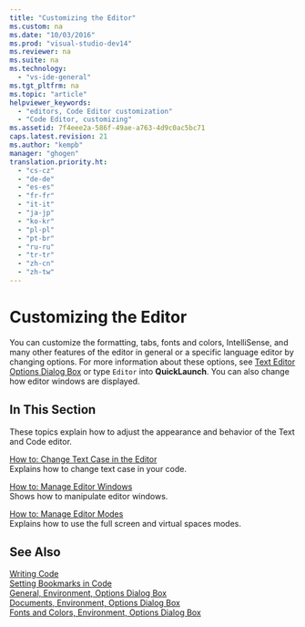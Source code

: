 ```yaml
---
title: "Customizing the Editor"
ms.custom: na
ms.date: "10/03/2016"
ms.prod: "visual-studio-dev14"
ms.reviewer: na
ms.suite: na
ms.technology: 
  - "vs-ide-general"
ms.tgt_pltfrm: na
ms.topic: "article"
helpviewer_keywords: 
  - "editors, Code Editor customization"
  - "Code Editor, customizing"
ms.assetid: 7f4eee2a-586f-49ae-a763-4d9c0ac5bc71
caps.latest.revision: 21
ms.author: "kempb"
manager: "ghogen"
translation.priority.ht: 
  - "cs-cz"
  - "de-de"
  - "es-es"
  - "fr-fr"
  - "it-it"
  - "ja-jp"
  - "ko-kr"
  - "pl-pl"
  - "pt-br"
  - "ru-ru"
  - "tr-tr"
  - "zh-cn"
  - "zh-tw"
---
```

# Customizing the Editor
You can customize the formatting, tabs, fonts and colors, IntelliSense, and many other features of the editor in general or a specific language editor by changing options. For more information about these options, see [Text Editor Options Dialog Box](../VS_IDE/text-editor-options-dialog-box.md) or type `Editor` into **QuickLaunch**. You can also change how editor windows are displayed.  
  
## In This Section  
 These topics explain how to adjust the appearance and behavior of the Text and Code editor.  
  
 [How to: Change Text Case in the Editor](../VS_IDE/how-to--change-text-case-in-the-editor.md)  
 Explains how to change text case in your code.  
  
 [How to: Manage Editor Windows](../VS_IDE/how-to--manage-editor-windows.md)  
 Shows how to manipulate editor windows.  
  
 [How to: Manage Editor Modes](../VS_IDE/how-to--manage-editor-modes.md)  
 Explains how to use the full screen and virtual spaces modes.  
  
## See Also  
 [Writing Code](../VS_IDE/writing-code-in-the-code-and-text-editor.md)   
 [Setting Bookmarks in Code](../VS_IDE/setting-bookmarks-in-code.md)   
 [General, Environment, Options Dialog Box](../VS_IDE/general--environment--options-dialog-box.md)   
 [Documents, Environment, Options Dialog Box](../VS_IDE/documents--environment--options-dialog-box.md)   
 [Fonts and Colors, Environment, Options Dialog Box](../VS_IDE/fonts-and-colors--environment--options-dialog-box.md)
